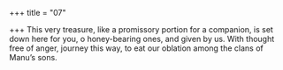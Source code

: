+++
title = "07"

+++
This very treasure, like a promissory portion for a companion, is set  down here for you, o honey-bearing ones, and given by us.
With thought free of anger, journey this way, to eat our oblation among  the clans of Manu’s sons.